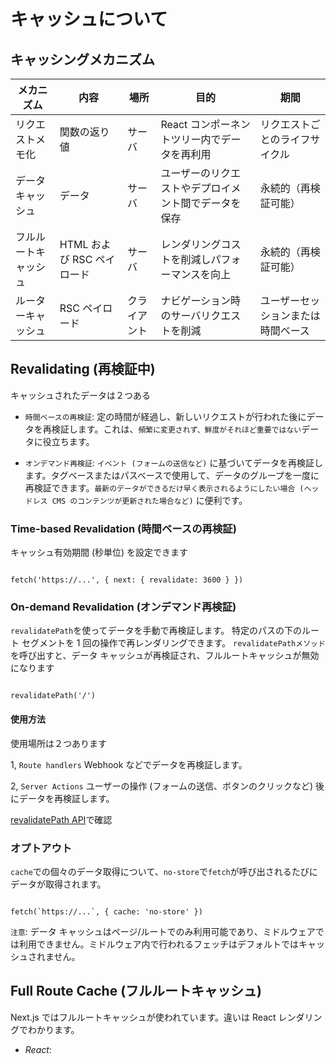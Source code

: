 # キャッシュについて

## キャッシングメカニズム

| メカニズム           | 内容                       | 場所         | 目的                                                 | 期間                               |
| -------------------- | -------------------------- | ------------ | ---------------------------------------------------- | ---------------------------------- |
| リクエストメモ化     | 関数の返り値               | サーバ       | React コンポーネントツリー内でデータを再利用         | リクエストごとのライフサイクル     |
| データキャッシュ     | データ                     | サーバ       | ユーザーのリクエストやデプロイメント間でデータを保存 | 永続的（再検証可能）               |
| フルルートキャッシュ | HTML および RSC ペイロード | サーバ       | レンダリングコストを削減しパフォーマンスを向上       | 永続的（再検証可能）               |
| ルーターキャッシュ   | RSC ペイロード             | クライアント | ナビゲーション時のサーバリクエストを削減             | ユーザーセッションまたは時間ベース |

## Revalidating (再検証中)

キャッシュされたデータは２つある

- `時間ベースの再検証`: 定の時間が経過し、新しいリクエストが行われた後にデータを再検証します。これは、`頻繁に変更されず、鮮度がそれほど重要ではない`データに役立ちます。

- `オンデマンド再検証`: `イベント (フォームの送信など)` に基づいてデータを再検証します。タグベースまたはパスベースで使用して、データのグループを一度に再検証できます。`最新のデータができるだけ早く表示されるようにしたい場合 (ヘッドレス CMS のコンテンツが更新された場合など)` に便利です。

### Time-based Revalidation (時間ベースの再検証)

キャッシュ有効期間 (秒単位) を設定できます

```

fetch('https://...', { next: { revalidate: 3600 } })

```

### On-demand Revalidation (オンデマンド再検証)

`revalidatePath`を使ってデータを手動で再検証します。
特定のパスの下のルート セグメントを 1 回の操作で再レンダリングできます。
`revalidatePathメソッド`を呼び出すと、データ キャッシュが再検証され、フルルートキャッシュが無効になります

```

revalidatePath('/')

```

#### 使用方法

使用場所は２つあります

1, `Route handlers` Webhook などでデータを再検証します。

2, `Server Actions` ユーザーの操作 (フォームの送信、ボタンのクリックなど) 後にデータを再検証します。

[revalidatePath API](https://nextjs.org/docs/app/api-reference/functions/revalidatePath)で確認

### オプトアウト

`cache`での個々のデータ取得について、`no-store`で`fetch`が呼び出されるたびにデータが取得されます。

```

fetch(`https://...`, { cache: 'no-store' })

```

`注意`: データ キャッシュはページ/ルートでのみ利用可能であり、ミドルウェアでは利用できません。ミドルウェア内で行われるフェッチはデフォルトではキャッシュされません。

## Full Route Cache (フルルートキャッシュ)

Next.js ではフルルートキャッシュが使われています。違いは React レンダリングでわかります。

- _React_:
